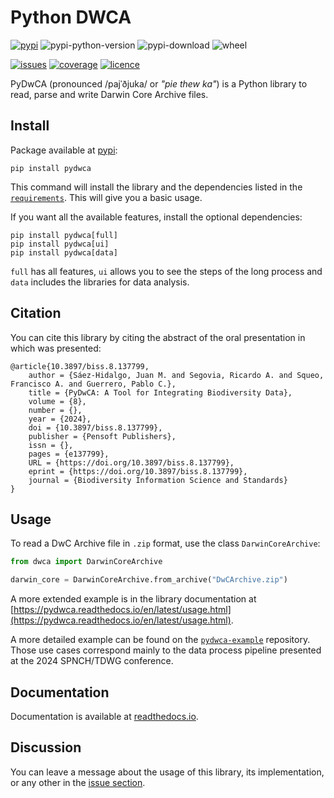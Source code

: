 # Python DWCA

[![pypi](https://img.shields.io/pypi/v/pydwca?style=plastic&logo=pypi)](https://pypi.org/project/pydwca/)
![pypi-python-version](https://img.shields.io/pypi/pyversions/pydwca?style=plastic&logo=python)
![pypi-download](https://img.shields.io/pypi/dm/pydwca?style=plastic&logo=pypi)
![wheel](https://img.shields.io/pypi/wheel/pydwca?style=plastic)

[![issues](https://img.shields.io/github/issues/IEB-BIODATA/pydwca?style=plastic&logo=github)](https://github.com/IEB-BIODATA/pydwca/issues)
[![coverage](https://img.shields.io/codecov/c/github/IEB-BIODATA/pydwca?style=plastic&logo=codecov)](https://app.codecov.io/gh/IEB-BIODATA/pydwca)
[![licence](https://img.shields.io/github/license/IEB-BIODATA/pydwca?style=plastic)](https://www.mozilla.org/en-US/MPL/2.0/)

PyDwCA (pronounced /pajˈðjuka/ or _"pie thew ka"_) is a Python library to read, parse and write Darwin Core Archive files.

## Install

Package available at [pypi](https://pypi.org/project/pydwca/):

```shell
pip install pydwca
```

This command will install the library and the dependencies listed in the [`requirements`](requirements.txt). This will give you a basic usage.

If you want all the available features, install the optional dependencies:

```shell
pip install pydwca[full]
pip install pydwca[ui]
pip install pydwca[data]
```

`full` has all features, `ui` allows you to see the steps of the long process and `data` includes the libraries for data analysis. 

## Citation

You can cite this library by citing the abstract of the oral presentation in which was presented:

```
@article{10.3897/biss.8.137799,
	author = {Sáez-Hidalgo, Juan M. and Segovia, Ricardo A. and Squeo, Francisco A. and Guerrero, Pablo C.},
	title = {PyDwCA: A Tool for Integrating Biodiversity Data},
	volume = {8},
	number = {},
	year = {2024},
	doi = {10.3897/biss.8.137799},
	publisher = {Pensoft Publishers},
	issn = {},
	pages = {e137799},
	URL = {https://doi.org/10.3897/biss.8.137799},
	eprint = {https://doi.org/10.3897/biss.8.137799},
	journal = {Biodiversity Information Science and Standards}
}
```

## Usage

To read a DwC Archive file in `.zip` format, use the class `DarwinCoreArchive`:

```python
from dwca import DarwinCoreArchive

darwin_core = DarwinCoreArchive.from_archive("DwCArchive.zip")
```

A more extended example is in the library documentation at [https://pydwca.readthedocs.io/en/latest/usage.html](https://pydwca.readthedocs.io/en/latest/usage.html).

A more detailed example can be found on the [`pydwca-example`](https://github.com/IEB-BIODATA/pydwca-examples) repository. Those use cases correspond mainly to the data process pipeline presented at the 2024 SPNCH/TDWG conference.

## Documentation

Documentation is available at [readthedocs.io](https://pydwca.readthedocs.io/en/latest/index.html).

## Discussion

You can leave a message about the usage of this library, its implementation, or any other in the [issue section](https://github.com/IEB-BIODATA/pydwca/issues).
